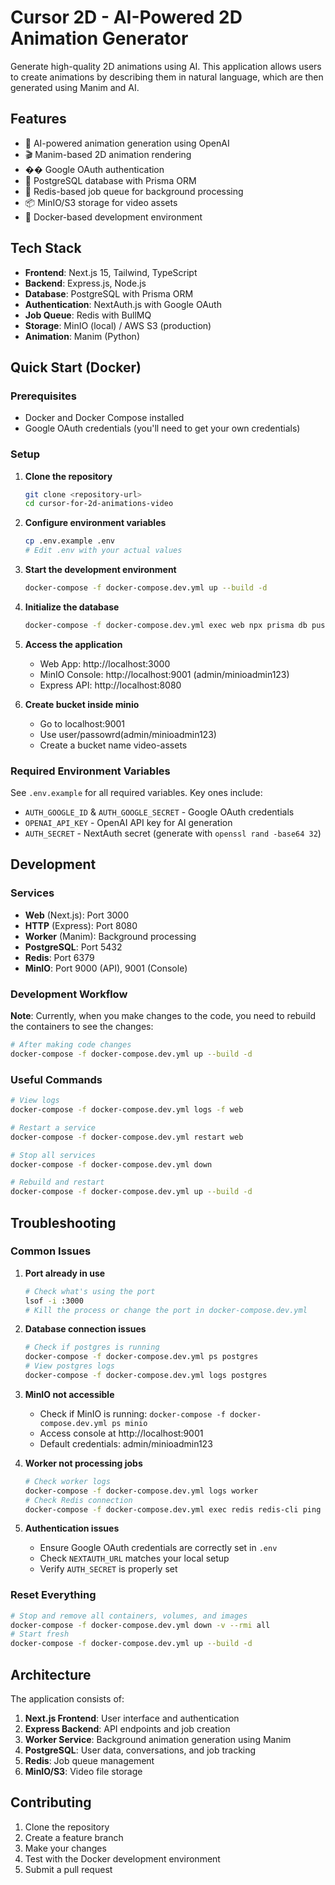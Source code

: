 # Cursor 2D - AI-Powered 2D Animation Generator

Generate high-quality 2D animations using AI. This application allows users to create animations by describing them in natural language, which are then generated using Manim and AI.

## Features

- 🤖 AI-powered animation generation using OpenAI
- 🎬 Manim-based 2D animation rendering
- �� Google OAuth authentication
- 💾 PostgreSQL database with Prisma ORM
- 🚀 Redis-based job queue for background processing
- 📦 MinIO/S3 storage for video assets
- 🐳 Docker-based development environment

## Tech Stack

- **Frontend**: Next.js 15, Tailwind, TypeScript
- **Backend**: Express.js, Node.js
- **Database**: PostgreSQL with Prisma ORM
- **Authentication**: NextAuth.js with Google OAuth
- **Job Queue**: Redis with BullMQ
- **Storage**: MinIO (local) / AWS S3 (production)
- **Animation**: Manim (Python)

## Quick Start (Docker)

### Prerequisites
- Docker and Docker Compose installed
- Google OAuth credentials (you'll need to get your own credentials)

### Setup

1. **Clone the repository**
   ```bash
   git clone <repository-url>
   cd cursor-for-2d-animations-video
   ```

2. **Configure environment variables**
   ```bash
   cp .env.example .env
   # Edit .env with your actual values
   ```

3. **Start the development environment**
   ```bash
   docker-compose -f docker-compose.dev.yml up --build -d
   ```

4. **Initialize the database**
   ```bash
   docker-compose -f docker-compose.dev.yml exec web npx prisma db push
   ```

5. **Access the application**
   - Web App: http://localhost:3000
   - MinIO Console: http://localhost:9001 (admin/minioadmin123)
   - Express API: http://localhost:8080

6. **Create bucket inside minio**
    - Go to localhost:9001
    - Use user/passowrd(admin/minioadmin123)
    - Create a bucket name video-assets
### Required Environment Variables

See `.env.example` for all required variables. Key ones include:
- `AUTH_GOOGLE_ID` & `AUTH_GOOGLE_SECRET` - Google OAuth credentials
- `OPENAI_API_KEY` - OpenAI API key for AI generation
- `AUTH_SECRET` - NextAuth secret (generate with `openssl rand -base64 32`)

## Development

### Services
- **Web** (Next.js): Port 3000
- **HTTP** (Express): Port 8080  
- **Worker** (Manim): Background processing
- **PostgreSQL**: Port 5432
- **Redis**: Port 6379
- **MinIO**: Port 9000 (API), 9001 (Console)

### Development Workflow

**Note**: Currently, when you make changes to the code, you need to rebuild the containers to see the changes:

```bash
# After making code changes
docker-compose -f docker-compose.dev.yml up --build -d
```

### Useful Commands
```bash
# View logs
docker-compose -f docker-compose.dev.yml logs -f web

# Restart a service
docker-compose -f docker-compose.dev.yml restart web

# Stop all services
docker-compose -f docker-compose.dev.yml down

# Rebuild and restart
docker-compose -f docker-compose.dev.yml up --build -d
```

## Troubleshooting

### Common Issues

1. **Port already in use**
   ```bash
   # Check what's using the port
   lsof -i :3000
   # Kill the process or change the port in docker-compose.dev.yml
   ```

2. **Database connection issues**
   ```bash
   # Check if postgres is running
   docker-compose -f docker-compose.dev.yml ps postgres
   # View postgres logs
   docker-compose -f docker-compose.dev.yml logs postgres
   ```

3. **MinIO not accessible**
   - Check if MinIO is running: `docker-compose -f docker-compose.dev.yml ps minio`
   - Access console at http://localhost:9001
   - Default credentials: admin/minioadmin123

4. **Worker not processing jobs**
   ```bash
   # Check worker logs
   docker-compose -f docker-compose.dev.yml logs worker
   # Check Redis connection
   docker-compose -f docker-compose.dev.yml exec redis redis-cli ping
   ```

5. **Authentication issues**
   - Ensure Google OAuth credentials are correctly set in `.env`
   - Check `NEXTAUTH_URL` matches your local setup
   - Verify `AUTH_SECRET` is properly set

### Reset Everything
```bash
# Stop and remove all containers, volumes, and images
docker-compose -f docker-compose.dev.yml down -v --rmi all
# Start fresh
docker-compose -f docker-compose.dev.yml up --build -d
```

## Architecture

The application consists of:
1. **Next.js Frontend**: User interface and authentication
2. **Express Backend**: API endpoints and job creation
3. **Worker Service**: Background animation generation using Manim
4. **PostgreSQL**: User data, conversations, and job tracking
5. **Redis**: Job queue management
6. **MinIO/S3**: Video file storage

## Contributing

1. Clone the repository
2. Create a feature branch
3. Make your changes
4. Test with the Docker development environment
5. Submit a pull request

